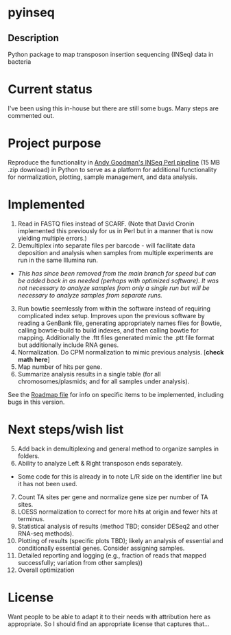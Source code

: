 # pyinseq

## Description

Python package to map transposon insertion sequencing (INSeq) data in bacteria

# Current status

I've been using this in-house but there are still some bugs. Many steps are commented out.

# Project purpose

Reproduce the functionality in [Andy Goodman's INSeq Perl pipeline](http://www.nature.com/nprot/journal/v6/n12/extref/nprot.2011.417-S2.zip) (15 MB .zip download) in Python to serve as a platform for additional functionality for normalization, plotting, sample management, and data analysis.

# Implemented

1. Read in FASTQ files instead of SCARF. (Note that David Cronin implemented this previously for us in Perl but in a manner that is now yielding multiple errors.)
2. Demultiplex into separate files per barcode - will facilitate data deposition and analysis when samples from multiple experiments are run in the same Illumina run.
  - *This has since been removed from the main branch for speed but can be added back in as needed (perhaps with optimized software). It was not necessary to analyze samples from only a single run but will be necessary to analyze samples from separate runs.*
3. Run bowtie seemlessly from within the software instead of requiring complicated index setup. Improves upon the previous software by reading a GenBank file, generating appropriately names files for Bowtie, calling bowtie-build to build indexes, and then calling bowtie for mapping. Additionally the .ftt files generated mimic the .ptt file format but additionally include RNA genes.
4. Normalization. Do CPM normalization to mimic previous analysis. [**check math here**]
4. Map number of hits per gene.
5. Summarize analysis results in a single table (for all chromosomes/plasmids; and for all samples under analysis).

See the [Roadmap file](roadmap.md) for info on specific items to be implemented, including bugs in this version.

# Next steps/wish list

5. Add back in demultiplexing and general method to organize samples in folders.
6. Ability to analyze Left & Right transposon ends separately.
  - Some code for this is already in to note L/R side on the identifier line but it has not been used.
7. Count TA sites per gene and normalize gene size per number of TA sites.
7. LOESS normalization to correct for more hits at origin and fewer hits at terminus.
8. Statistical analysis of results (method TBD; consider DESeq2 and other RNA-seq methods).
9. Plotting of results (specific plots TBD); likely an analysis of essential and conditionally essential genes. Consider assigning samples.
10. Detailed reporting and logging (e.g., fraction of reads that mapped successfully; variation from other samples))
11. Overall optimization

# License

Want people to be able to adapt it to their needs with attribution here as appropriate. So I should find an appropriate license that captures that...
